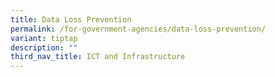 ```yaml
---
title: Data Loss Prevention
permalink: /for-government-agencies/data-loss-prevention/
variant: tiptap
description: ""
third_nav_title: ICT and Infrastructure
---
```

